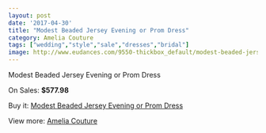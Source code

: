 ```yaml
---
layout: post
date: '2017-04-30'
title: "Modest Beaded Jersey Evening or Prom Dress"
category: Amelia Couture
tags: ["wedding","style","sale","dresses","bridal"]
image: http://www.eudances.com/9550-thickbox_default/modest-beaded-jersey-evening-or-prom-dress.jpg
---
```

Modest Beaded Jersey Evening or Prom Dress

On Sales: **$577.98**
<a href="https://www.eudances.com/en/amelia-couture/3161-modest-beaded-jersey-evening-or-prom-dress.html"><amp-img layout="responsive" width="600" height="600" src="//www.eudances.com/9550-thickbox_default/modest-beaded-jersey-evening-or-prom-dress.jpg" alt="Modest Beaded Jersey Evening or Prom Dress 0" /></a>
<a href="https://www.eudances.com/en/amelia-couture/3161-modest-beaded-jersey-evening-or-prom-dress.html"><amp-img layout="responsive" width="600" height="600" src="//www.eudances.com/9555-thickbox_default/modest-beaded-jersey-evening-or-prom-dress.jpg" alt="Modest Beaded Jersey Evening or Prom Dress 1" /></a>
<a href="https://www.eudances.com/en/amelia-couture/3161-modest-beaded-jersey-evening-or-prom-dress.html"><amp-img layout="responsive" width="600" height="600" src="//www.eudances.com/9554-thickbox_default/modest-beaded-jersey-evening-or-prom-dress.jpg" alt="Modest Beaded Jersey Evening or Prom Dress 2" /></a>
<a href="https://www.eudances.com/en/amelia-couture/3161-modest-beaded-jersey-evening-or-prom-dress.html"><amp-img layout="responsive" width="600" height="600" src="//www.eudances.com/9553-thickbox_default/modest-beaded-jersey-evening-or-prom-dress.jpg" alt="Modest Beaded Jersey Evening or Prom Dress 3" /></a>
<a href="https://www.eudances.com/en/amelia-couture/3161-modest-beaded-jersey-evening-or-prom-dress.html"><amp-img layout="responsive" width="600" height="600" src="//www.eudances.com/9552-thickbox_default/modest-beaded-jersey-evening-or-prom-dress.jpg" alt="Modest Beaded Jersey Evening or Prom Dress 4" /></a>
<a href="https://www.eudances.com/en/amelia-couture/3161-modest-beaded-jersey-evening-or-prom-dress.html"><amp-img layout="responsive" width="600" height="600" src="//www.eudances.com/9551-thickbox_default/modest-beaded-jersey-evening-or-prom-dress.jpg" alt="Modest Beaded Jersey Evening or Prom Dress 5" /></a>

Buy it: [Modest Beaded Jersey Evening or Prom Dress](https://www.eudances.com/en/amelia-couture/3161-modest-beaded-jersey-evening-or-prom-dress.html "Modest Beaded Jersey Evening or Prom Dress")

View more: [Amelia Couture](https://www.eudances.com/en/54-Amelia-Couture "Amelia Couture")